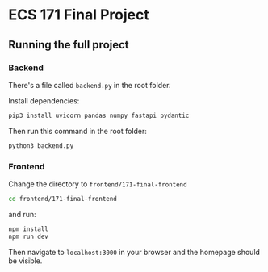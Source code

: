 # ECS 171 Final Project

## Running the full project

### Backend

There's a file called ```backend.py```  in the root folder.

Install dependencies:

```bash
pip3 install uvicorn pandas numpy fastapi pydantic
```
Then run this command in the root folder:
```bash
python3 backend.py
```
### Frontend
Change the directory to ``` frontend/171-final-frontend ```
``` bash
cd frontend/171-final-frontend
```
and run:
```bash
npm install
npm run dev
```
Then navigate to ```localhost:3000``` in your browser and the homepage should be visible.
